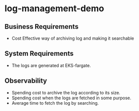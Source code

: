 # log-management-demo

## Business Requirements
- Cost Effective way of archiving log and making it searchable

## System Requirements
- The logs are generated at EKS-fargate.

## Observability
- Spending cost to archive the log according to its size.
- Spending cost when the logs are fetched in some purpose.
- Average time to fetch the log by searching.